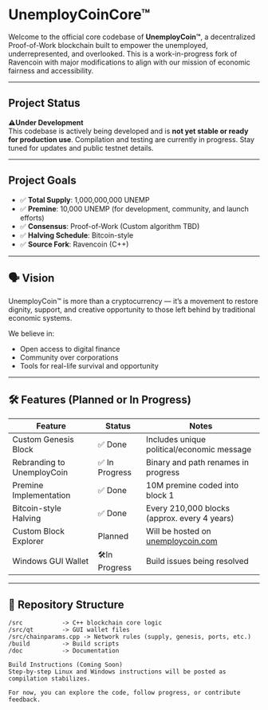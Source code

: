 # UnemployCoinCore™

Welcome to the official core codebase of **UnemployCoin™**, a decentralized Proof-of-Work blockchain built to empower the unemployed, underrepresented, and overlooked. This is a work-in-progress fork of Ravencoin with major modifications to align with our mission of economic fairness and accessibility.

---

## Project Status

**⚠️Under Development**  
This codebase is actively being developed and is **not yet stable or ready for production use**. Compilation and testing are currently in progress. Stay tuned for updates and public testnet details.

---

## Project Goals

- ✅ **Total Supply**: 1,000,000,000 UNEMP
- ✅ **Premine**: 10,000 UNEMP (for development, community, and launch efforts)
- ✅ **Consensus**: Proof-of-Work (Custom algorithm TBD)
- ✅ **Halving Schedule**: Bitcoin-style
- ✅ **Source Fork**: Ravencoin (C++)

---

## 🗣️ Vision

UnemployCoin™ is more than a cryptocurrency — it’s a movement to restore dignity, support, and creative opportunity to those left behind by traditional economic systems.

We believe in:
- Open access to digital finance
- Community over corporations
- Tools for real-life survival and opportunity

---

## 🛠️ Features (Planned or In Progress)

| Feature                      | Status       | Notes                                           |
|-----------------------------|--------------|-------------------------------------------------|
| Custom Genesis Block        | ✅ Done       | Includes unique political/economic message      |
| Rebranding to UnemployCoin  | ✅ In Progress| Binary and path renames in progress             |
| Premine Implementation      | ✅ Done       | 10M premine coded into block 1                  |
| Bitcoin-style Halving       | ✅ Done       | Every 210,000 blocks (approx. every 4 years)    |
| Custom Block Explorer       | Planned    | Will be hosted on [unemploycoin.com](https://unemploycoin.com) |
| Windows GUI Wallet          | 🛠In Progress| Build issues being resolved                     |

---

## 📁 Repository Structure

```plaintext
/src           -> C++ blockchain core logic
/src/qt        -> GUI wallet files
/src/chainparams.cpp -> Network rules (supply, genesis, ports, etc.)
/build         -> Build scripts
/doc           -> Documentation

Build Instructions (Coming Soon)
Step-by-step Linux and Windows instructions will be posted as compilation stabilizes.

For now, you can explore the code, follow progress, or contribute feedback.
